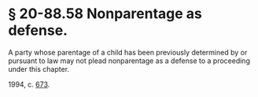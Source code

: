 # § 20-88.58 Nonparentage as defense.

<p>A party whose parentage of a child has been previously determined by or pursuant to law may not plead nonparentage as a defense to a proceeding under this chapter.</p><p>1994, c. <a href='http://lis.virginia.gov/cgi-bin/legp604.exe?941+ful+CHAP0673'>673</a>.</p>